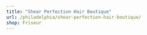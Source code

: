 ```yaml
---
title: "Shear Perfection Hair Boutique"
url: /philadelphia/shear-perfection-hair-boutique/
shop: Friseur
---
```

